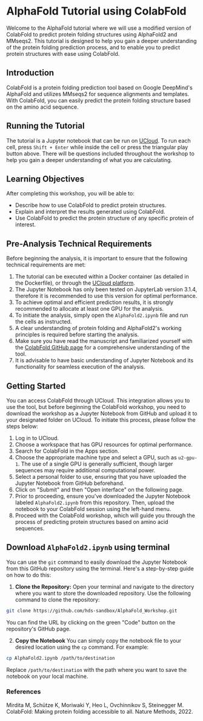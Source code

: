 # AlphaFold Tutorial using ColabFold
Welcome to the AlphaFold tutorial where we will use a modified version of ColabFold to predict protein folding structures using AlphaFold2 and MMseqs2. This tutorial is designed to help you gain a deeper understanding of the protein folding prediction process, and to enable you to predict protein structures with ease using ColabFold.

## Introduction
ColabFold is a protein folding prediction tool based on Google DeepMind's AlphaFold and utilizes MMseqs2 for sequence alignments and templates. With ColabFold, you can easily predict the protein folding structure based on the amino acid sequence.

## Running the Tutorial
The tutorial is a Jupyter notebook that can be run on [UCloud](https://cloud.sdu.dk/). To run each cell, press `Shift + Enter` while inside the cell or press the triangular play button above. There will be questions included throughout the workshop to help you gain a deeper understanding of what you are calculating.

## Learning Objectives
After completing this workshop, you will be able to:

* Describe how to use ColabFold to predict protein structures.
* Explain and interpret the results generated using ColabFold.
* Use ColabFold to predict the protein structure of any specific protein of interest.

## Pre-Analysis Technical Requirements
Before beginning the analysis, it is important to ensure that the following technical requirements are met:

1. The tutorial can be executed within a Docker container (as detailed in the Dockerfile), or through the [UCloud platform](https://cloud.sdu.dk/).
2. The Jupyter Notebook has only been tested on JupyterLab version 3.1.4, therefore it is recommended to use this version for optimal performance.
3. To achieve optimal and efficient prediction results, it is strongly recommended to allocate at least one GPU for the analysis.
4. To initiate the analysis, simply open the `AlphaFold2.ipynb` file and run the cells as instructed.
5. A clear understanding of protein folding and AlphaFold2's working principles is required before starting the analysis.
6. Make sure you have read the manuscript and familiarized yourself with the [ColabFold GitHub page](https://github.com/sokrypton/ColabFold) for a comprehensive understanding of the tool.
7. It is advisable to have basic understanding of Jupyter Notebook and its functionality for seamless execution of the analysis.

## Getting Started

You can access ColabFold through UCloud. This integration allows you to use the tool, but before beginning the ColabFold workshop, you need to download the workshop as a Jupyter Notebook from GitHub and upload it to your designated folder on UCloud. To initiate this process, please follow the steps below:

1. Log in to UCloud.
2. Choose a workspace that has GPU resources for optimal performance.
3. Search for ColabFold in the Apps section.
4. Choose the appropriate machine type and select a GPU, such as `u2-gpu-1`. The use of a single GPU is generally sufficient, though larger sequences may require additional computational power.
5. Select a personal folder to use, ensuring that you have uploaded the Jupyter Notebook from GitHub beforehand.
6. Click on "Submit" and then "Open interface" on the following page.
7. Prior to proceeding, ensure you've downloaded the Jupyter Notebook labeled `AlphaFold2.ipynb` from this repository. Then, upload the notebook to your ColabFold session using the left-hand menu.
8. Proceed with the ColabFold workshop, which will guide you through the process of predicting protein structures based on amino acid sequences.

## Download `AlphaFold2.ipynb` using terminal
You can use the `git` command to easily download the Jupyter Notebook from this GitHub repository using the terminal. Here's a step-by-step guide on how to do this:

1. **Clone the Repository:**
Open your terminal and navigate to the directory where you want to store the downloaded repository. Use the following command to clone the repository:

```bash
git clone https://github.com/hds-sandbox/AlphaFold_Workshop.git
```

You can find the URL by clicking on the green "Code" button on the repository's GitHub page.

2. **Copy the Notebook**
You can simply copy the notebook file to your desired location using the `cp` command. For example:

```bash
cp AlphaFold2.ipynb /path/to/destination
```

Replace `/path/to/destination` with the path where you want to save the notebook on your local machine.


### References
Mirdita M, Schütze K, Moriwaki Y, Heo L, Ovchinnikov S, Steinegger M. ColabFold: Making protein folding accessible to all. Nature Methods, 2022.
